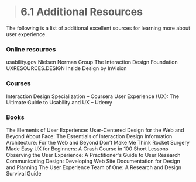 > # **6.1** Additional Resources

The following is a list of additional excellent sources for learning more about user experience.

### Online resources

usability.gov
Nielsen Norman Group
The Interaction Design Foundation
UXRESOURCES.DESIGN
Inside Design by InVision

### Courses

Interaction Design Specialization – Coursera
User Experience (UX): The Ultimate Guide to Usability and UX – Udemy

### Books

The Elements of User Experience: User-Centered Design for the Web and Beyond
About Face: The Essentials of Interaction Design
Information Architecture: For the Web and Beyond
Don’t Make Me Think
Rocket Surgery Made Easy
UX for Beginners: A Crash Course in 100 Short Lessons
Observing the User Experience: A Practitioner's Guide to User Research
Communicating Design: Developing Web Site Documentation for Design and Planning
The User Experience Team of One: A Research and Design Survival Guide